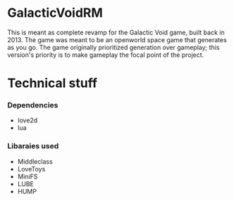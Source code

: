 # GalacticVoidRM

This is meant as complete revamp for the Galactic Void game, built back in 2013. The game was meant to be an openworld space game that generates as you go. The game originally prioritized generation over gameplay; this version's priority is to make gameplay the focal point of the project.

# Technical stuff

### Dependencies
- love2d
- lua

### Libaraies used
- Middleclass
- LoveToys
- MiniFS
- LUBE
- HUMP
